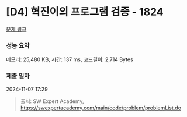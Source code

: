 # [D4] 혁진이의 프로그램 검증 - 1824 

[문제 링크](https://swexpertacademy.com/main/code/problem/problemDetail.do?contestProbId=AV4yLUiKDUoDFAUx) 

### 성능 요약

메모리: 25,480 KB, 시간: 137 ms, 코드길이: 2,714 Bytes

### 제출 일자

2024-11-07 17:29



> 출처: SW Expert Academy, https://swexpertacademy.com/main/code/problem/problemList.do